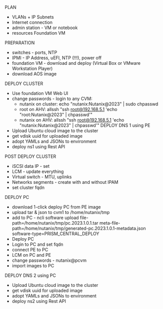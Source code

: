 PLAN
 - VLANs + IP Subnets
 - Internet connection
 - admin station - VM or notebook
 - resources Foundation VM

 PREPARATION
 - switches - ports, NTP
 - IPMI - IP Address, uEFI, NTP (!!!), power off
 - foundation VM - download and deploy (Virtual Box or VMware Workstation Player)
 - download AOS image

DEPLOY CLUSTER
 - Use foundation VM Web UI
 - change passwords - login to any CVM:
   - nutanix on cluster:  echo "nutanix:Nutanix@2023" | sudo chpasswd
   - root on AHV:  allssh "ssh root@192.168.5.1 'echo \"root:Nutanix@2023\" | chpasswd'"
   - nutanix on AHV:  allssh "ssh root@192.168.5.1 'echo \"nutanix:Nutanix@2023\" | chpasswd'"
DEPLOY DNS 1 using PE
 - Upload Ubuntu cloud image to the cluster
 - get vdisk uuid for uploaded image
 - adopt YAMLs and JSONs to environment
 - deploy ns1 using Rest API

POST DEPLOY CLUSTER
 - iSCSI data IP - set
 - LCM - update everything
 - Virtual switch - MTU, uplinks
 - Networks segments - create with and without IPAM
 - set cluster fqdn

DEPLOY PC
 - download 1-click deploy PC from PE image
 - upload tar & json to cvm1 to /home/nutanix/tmp
 - add to PC -  ncli software upload file-path=/home/nutanix/tmp/pc.2023.1.0.1.tar meta-file-path=/home/nutanix/tmp/generated-pc.2023.1.0.1-metadata.json  software-type=PRISM_CENTRAL_DEPLOY
 - Deploy PC
 - Login to PC and set fqdn
 - connect PE to PC
 - LCM on PC and PE
 - change passwords - nutanix@pcvm
 - import images to PC


DEPLOY DNS 2 using PC
 - Upload Ubuntu cloud image to the cluster
 - get vdisk uuid for uploaded image
 - adopt YAMLs and JSONs to environment
 - deploy ns2 using Rest API
